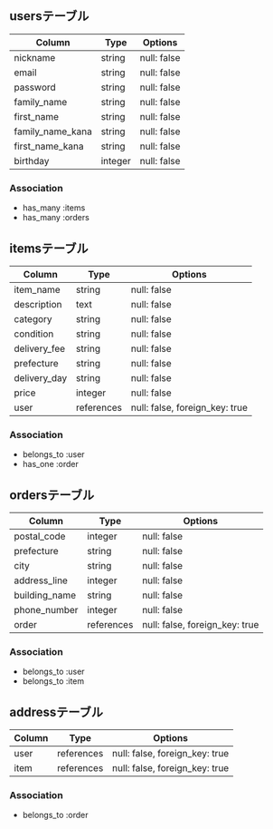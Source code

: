 ## usersテーブル

|Column            |Type     |Options      |
|------------------|---------|-------------|
| nickname         | string  | null: false |
| email            | string  | null: false |
| password         | string  | null: false |
| family_name      | string  | null: false |
| first_name       | string  | null: false |
| family_name_kana | string  | null: false |
| first_name_kana  | string  | null: false |
| birthday         | integer | null: false |

### Association
- has_many :items
- has_many :orders


## itemsテーブル

|Column        |Type        |Options                         |
|--------------|------------|--------------------------------|
| item_name    | string     | null: false                    |
| description  | text       | null: false                    |
| category     | string     | null: false                    |
| condition    | string     | null: false                    |
| delivery_fee | string     | null: false                    |
| prefecture   | string     | null: false                    |
| delivery_day | string     | null: false                    |
| price        | integer    | null: false                    |
| user         | references | null: false, foreign_key: true |

### Association
- belongs_to :user
- has_one :order


## ordersテーブル

|Column         |Type        |Options                         |
|---------------|------------|--------------------------------|
| postal_code   | integer    | null: false                    |
| prefecture    | string     | null: false                    |
| city          | string     | null: false                    |
| address_line  | integer    | null: false                    |
| building_name | string     | null: false                    |
| phone_number  | integer    | null: false                    |
| order         | references | null: false, foreign_key: true |

### Association
- belongs_to :user
- belongs_to :item


## addressテーブル

|Column|Type        |Options                         |
|------|------------|--------------------------------|
| user | references | null: false, foreign_key: true |
| item | references | null: false, foreign_key: true |

### Association
- belongs_to :order


